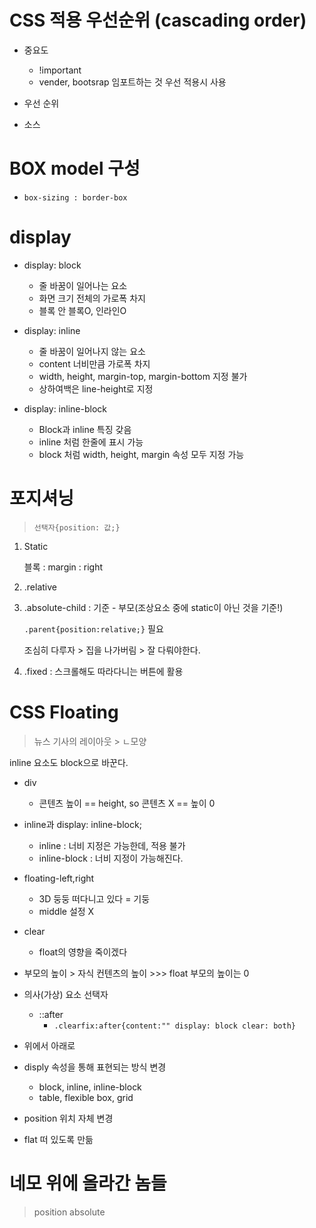 # CSS 적용 우선순위 (cascading order)

- 중요도
  - !important 
  - vender, bootsrap 임포트하는 것 우선 적용시 사용

- 우선 순위

- 소스

# BOX model 구성

- `box-sizing : border-box`



# display

- display: block
  - 줄 바꿈이 일어나는 요소
  - 화면 크기 전체의 가로폭 차지
  - 블록 안 블록O, 인라인O

- display: inline
  - 줄 바꿈이 일어나지 않는 요소
  - content 너비만큼 가로폭 차지
  - width, height, margin-top, margin-bottom 지정 불가
  - 상하여백은 line-height로 지정
- display: inline-block
  - Block과 inline 특징 갖음
  - inline 처럼 한줄에 표시 가능
  - block 처럼 width, height, margin 속성 모두 지정 가능

# 포지셔닝

> `선택자{position: 값;}`

1. Static

   블록 : margin : right

2. .relative

3. .absolute-child : 기준 - 부모(조상요소 중에 static이 아닌 것을 기준!)

   `.parent{position:relative;}` 필요

   조심히 다루자 > 집을 나가버림 > 잘 다뤄야한다.

4. .fixed : 스크롤해도 따라다니는 버튼에 활용



# CSS Floating

> 뉴스 기사의 레이아웃 > ㄴ모양

inline 요소도 block으로 바꾼다.

- div
  - 콘텐츠 높이 == height, so 콘텐츠 X == 높이 0
- inline과 display: inline-block;
  - inline : 너비 지정은 가능한데, 적용 불가
  - inline-block : 너비 지정이 가능해진다.
- floating-left,right
  - 3D 둥둥 떠다니고 있다 = 기둥
  - middle 설정 X

- clear
  - float의 영향을 죽이겠다

- 부모의 높이 > 자식 컨텐츠의 높이 >>> float 부모의 높이는 0
- 의사(가상) 요소 선택자
  - ::after
    - `.clearfix:after{content:"" display: block clear: both}`

- 위에서 아래로
- disply 속성을 통해 표현되는 방식 변경
  - block, inline, inline-block
  - table, flexible box, grid
- position 위치 자체 변경
- flat 떠 있도록 만듦



# 네모 위에 올라간 놈들

> position absolute